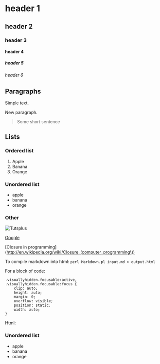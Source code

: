 # header 1
## header 2
### header 3
#### header 4
##### header 5
###### header 6

## Paragraphs

Simple text.

New paragraph.

> Some short sentence

## Lists

### Ordered list

1. Apple
2. Banana
3. Orange

### Unordered list

- apple
- banana
- orange

### Other

![Tutsplus](tutsplus.jpg)

[Google](http://google.com)

[Closure in programming](http://en.wikipedia.org/wiki/Closure_(computer_programming\))

To compile markdown into html: `perl Markdown.pl input.md > output.html`

For a block of code:

```
.visuallyhidden.focusable:active,
.visuallyhidden.focusable:focus {
    clip: auto;
    height: auto;
    margin: 0;
    overflow: visible;
    position: static;
    width: auto;
}
```

Html:

<h3>Unordered list</h3>

<ul>
	<li>apple</li>
	<li>banana</li>
	<li>orange</li>
</ul>